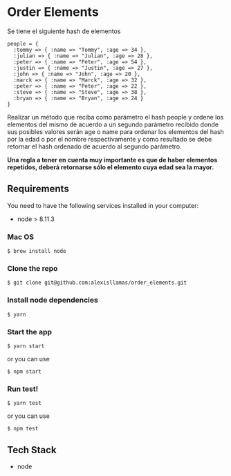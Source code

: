 # Order Elements

Se tiene el siguiente hash de elementos

```
people = {
  :tommy => { :name => "Tommy", :age => 34 },
  :julian => { :name => "Julian", :age => 28 },
  :peter => { :name => "Peter", :age => 54 },
  :justin => { :name => "Justin", :age => 27 },
  :john => { :name => "John", :age => 20 },
  :marck => { :name => "Marck", :age => 32 },
  :peter => { :name => "Peter", :age => 22 },
  :steve => { :name => "Steve", :age => 38 },
  :bryan => { :name => "Bryan", :age => 24 }
}
```


Realizar un método que reciba como parámetro el hash people y ordene los elementos del mismo de acuerdo a un segundo parámetro recibido donde sus posibles valores serán age o name para ordenar los elementos del hash por la edad o por el nombre respectivamente y como resultado se debe retornar el hash ordenado de acuerdo al segundo parámetro.

**Una regla a tener en cuenta muy importante es que de haber elementos repetidos, deberá retornarse sólo el elemento cuya edad sea la mayor.**



## Requirements

You need to have the following services installed in your computer:

* node > 8.11.3

### Mac OS

```
$ brew install node
```


### Clone the repo

```
$ git clone git@github.com:alexisllamas/order_elements.git
```

### Install node dependencies

```
$ yarn
```

### Start the app

```
$ yarn start
```

or you can use

```
$ npm start
```

### Run test!

```
$ yarn test
```


or you can use

```
$ npm test
```

## Tech Stack

* node
